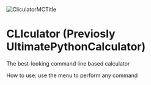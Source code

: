 ![CliculatorMCTitle](https://github.com/user-attachments/assets/957e5a8a-4827-4276-8061-981d0bcd5565)

# CLIculator (Previosly UltimatePythonCalculator)
The best-looking command line based calculator

How to use:
use the menu to perform any command
